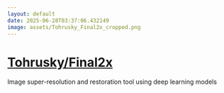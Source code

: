 ```yaml
---
layout: default
date: 2025-06-28T03:37:06.432149
image: assets/Tohrusky_Final2x_cropped.png
---
```


# [Tohrusky/Final2x](https://github.com/Tohrusky/Final2x)

Image super-resolution and restoration tool using deep learning models

